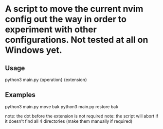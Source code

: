 # A script to move the current nvim config out the way in order to experiment with other configurations. Not tested at all on Windows yet.

## Usage

python3 main.py {operation} {extension}

## Examples

python3 main.py move bak
python3 main.py restore bak

note: the dot before the extension is not required
note: the script will abort if it doesn't find all 4 directories (make them manually if required)
